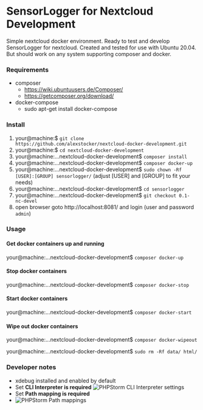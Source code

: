# SensorLogger for Nextcloud Development

Simple nextcloud docker environment. Ready to test and develop SensorLogger for nextcloud.
Created and tested for use with Ubuntu 20.04. But should work on any system supporting composer and docker.

### Requirements
* composer
    * https://wiki.ubuntuusers.de/Composer/
    * https://getcomposer.org/download/
* docker-compose
    * sudo apt-get install docker-compose

### Install
1. your@machine:$ `git clone https://github.com/alexstocker/nextcloud-docker-development.git`
2. your@machine:$ `cd nextcloud-docker-development`
3. your@machine:...nextcloud-docker-development$ `composer install`
4. your@machine:...nextcloud-docker-development$ `composer docker-up`
5. your@machine:...nextcloud-docker-development$ `sudo chown -Rf [USER]:[GROUP] sensorlogger/` (adjust [USER] and [GROUP] to fit your needs)
6. your@machine:...nextcloud-docker-development$ `cd sensorlogger`
7. your@machine:...nextcloud-docker-development$ `git checkout 0.1-nc-devel`
8. open browser goto http://localhost:8081/ and login (user and password `admin`)

### Usage

#### Get docker containers up and running
your@machine:...nextcloud-docker-development$ `composer docker-up`

#### Stop docker containers
your@machine:...nextcloud-docker-development$ `composer docker-stop`

#### Start docker containers
your@machine:...nextcloud-docker-development$ `composer docker-start`

#### Wipe out docker containers
your@machine:...nextcloud-docker-development$ `composer docker-wipeout`

your@machine:...nextcloud-docker-development$ `sudo rm -Rf data/ html/`

### Developer notes
* xdebug installed and enabled by default
* Set **CLI Interpreter is required**
![PHPStorm CLI Interpreter settings](https://www.html5live.at/wp-content/uploads/2024/01/phpstorm-cli-interpreter-settings.png)
* Set **Path mapping is required**
* ![PHPStorm Path mappings](https://www.html5live.at/wp-content/uploads/2024/01/phpstorm-path-mappings.png)
